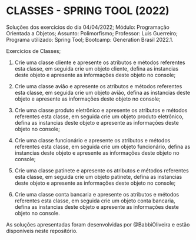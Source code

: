 #  CLASSES - SPRING TOOL (2022)

Soluções dos exercícios do dia 04/04/2022;
Módulo: Programação Orientada a Objetos;
Assunto: Polimorfismo;
Professor: Luis Guerreiro;
Programa utilizado: Spring Tool;
Bootcamp: Generation Brasil 2022.1.

Exercícios de Classes;

1. Crie uma classe cliente e apresente os atributos e métodos referentes esta classe, em seguida crie um objeto cliente, defina as instancias deste objeto e apresente as informações deste objeto no console;

2. Crie uma classe avião e apresente os atributos e métodos referentes esta classe, em seguida crie um objeto avião, defina as instancias deste objeto e apresente as informações deste objeto no console;

3. Crie uma classe produto eletrônico e apresente os atributos e métodos referentes esta classe, em seguida crie um objeto produto eletrônico, defina as instancias deste objeto e apresente as informações deste objeto no console;

4. Crie uma classe funcionário e apresente os atributos e métodos referentes esta classe, em seguida crie um objeto funcionário, defina as instancias deste objeto e apresente as informações deste objeto no console;

5. Crie uma classe patinete e apresente os atributos e métodos referentes esta classe, em seguida crie um objeto patinete, defina as instancias deste objeto e apresente as informações deste objeto no console;

6. Crie uma classe conta bancaria e apresente os atributos e métodos referentes esta classe, em seguida crie um objeto conta bancaria, defina as instancias deste objeto e apresente as informações deste objeto no console.

As soluções apresentadas foram desenvolvidas por @BabbiOliveira e estão disponíveis neste repositório.
